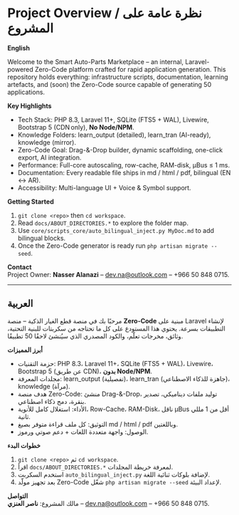 # Project Overview / نظرة عامة على المشروع

**English**

Welcome to the Smart Auto-Parts Marketplace – an internal, Laravel-powered Zero-Code platform crafted for rapid application generation.  This repository holds everything: infrastructure scripts, documentation, learning artefacts, and (soon) the Zero-Code source capable of generating 50 applications.

**Key Highlights**

- Tech Stack: PHP 8.3, Laravel 11+, SQLite (FTS5 + WAL), Livewire, Bootstrap 5 (CDN only), **No Node/NPM**.
- Knowledge Folders: learn_output (detailed), learn_tran (AI-ready), knowledge (mirror).
- Zero-Code Goal: Drag-&-Drop builder, dynamic scaffolding, one-click export, AI integration.
- Performance: Full-core autoscaling, row-cache, RAM-disk, µBus ≤ 1 ms.
- Documentation: Every readable file ships in md / html / pdf, bilingual (EN ↔ AR).
- Accessibility: Multi-language UI + Voice & Symbol support.

**Getting Started**

1. `git clone <repo>` then `cd workspace`.
2. Read `docs/ABOUT_DIRECTORIES.*` to explore the folder map.
3. Use `core/scripts_core/auto_bilingual_inject.py MyDoc.md` to add bilingual blocks.
4. Once the Zero-Code generator is ready run `php artisan migrate --seed`.

**Contact**  
Project Owner: **Nasser Alanazi** – dev.na@outlook.com – +966 50 848 0715.

---

## العربية

مرحبًا بك في منصة قطع الغيار الذكية – منصة **Zero-Code** مبنية على Laravel لإنشاء التطبيقات بسرعة. يحتوي هذا المستودع على كل ما تحتاجه من سكربتات للبنية التحتية، وثائق، مخرجات تعلّم، والكود المصدري الذي سيُنشئ لاحقًا 50 تطبيقًا.

**أبرز المميزات**

- حزمة التقنيات: PHP 8.3، Laravel 11+، SQLite (FTS5 + WAL)، Livewire، Bootstrap 5 (عن طريق CDN)، **بدون Node/NPM**.
- مجلدات المعرفة: learn_output (تفصيلية)، learn_tran (جاهزة للذكاء الاصطناعي)، knowledge (مرآة).
- هدف منصة Zero-Code: منشئ Drag-&-Drop، توليد ملفات ديناميكي، تصدير بنقرة، دمج ذكاء اصطناعي.
- الأداء: استغلال كامل للأنوية، Row-Cache، RAM-Disk، ناقل µBus أقل من 1 مللي ثانية.
- التوثيق: كل ملف قراءة متوفر بصيغ md / html / pdf وباللغتين.
- الوصول: واجهة متعددة اللغات + دعم صوتي ورموز.

**خطوات البدء**

1. `git clone <repo>` ثم `cd workspace`.
2. اقرأ `docs/ABOUT_DIRECTORIES.*` لمعرفة خريطة المجلدات.
3. استخدم السكربت `auto_bilingual_inject.py` لإضافة بلوكات ثنائية اللغة.
4. بعد تجهيز مولّد Zero-Code شغّل `php artisan migrate --seed` لإعداد البيئة.

**التواصل**  
مالك المشروع: **ناصر العنزي** – dev.na@outlook.com – +966 50 848 0715.
